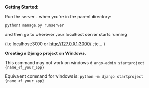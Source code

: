 **Getting Started:**

Run the server... when you're in the parent directory:

`python3 manage.py runserver`

and then go to wherever your localhost server starts running

(i.e localhost:3000 or http://127.0.0.1:3000/ etc... )

**Creating a Django project on Windows:**

This command may not work on windows
`django-admin startproject {name_of_your_app}`

Equivalent command for windows is:
`python -m django startproject {name_of_your_app}`
